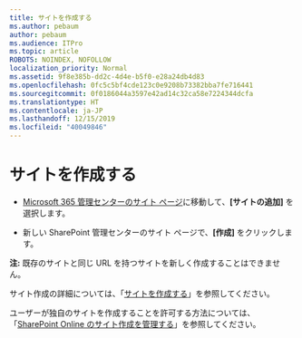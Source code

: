 ```yaml
---
title: サイトを作成する
ms.author: pebaum
author: pebaum
ms.audience: ITPro
ms.topic: article
ROBOTS: NOINDEX, NOFOLLOW
localization_priority: Normal
ms.assetid: 9f8e385b-dd2c-4d4e-b5f0-e28a24db4d83
ms.openlocfilehash: 0fc5c5bf4cde123c0e9208b73382bba7fe716441
ms.sourcegitcommit: 0f0186044a3597e42ad14c32ca58e7224344dcfa
ms.translationtype: HT
ms.contentlocale: ja-JP
ms.lasthandoff: 12/15/2019
ms.locfileid: "40049846"
---
```

# <a name="create-a-site"></a>サイトを作成する

- [Microsoft 365 管理センターのサイト ページ](https://portal.office.com/adminportal/home#/SitesList)に移動して、**[サイトの追加]** を選択します。 
    
- 新しい SharePoint 管理センターのサイト ページで、**[作成]** をクリックします。 
    
**注:** 既存のサイトと同じ URL を持つサイトを新しく作成することはできません。 
  
サイト作成の詳細については、「[サイトを作成する](https://go.microsoft.com/fwlink/?linkid=866295)」を参照してください。
  
ユーザーが独自のサイトを作成することを許可する方法については、「[SharePoint Online のサイト作成を管理する](https://go.microsoft.com/fwlink/?linkid=866296)」を参照してください。
  

